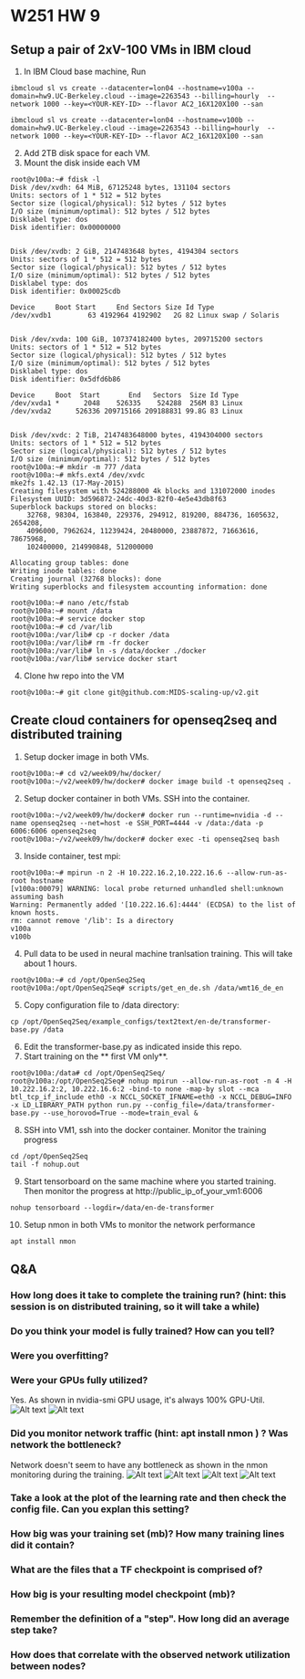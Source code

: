 # W251 HW 9

## Setup a pair of 2xV-100 VMs in IBM cloud
1. In IBM Cloud base machine, Run
```
ibmcloud sl vs create --datacenter=lon04 --hostname=v100a --domain=hw9.UC-Berkeley.cloud --image=2263543 --billing=hourly  --network 1000 --key=<YOUR-KEY-ID> --flavor AC2_16X120X100 --san

ibmcloud sl vs create --datacenter=lon04 --hostname=v100b --domain=hw9.UC-Berkeley.cloud --image=2263543 --billing=hourly  --network 1000 --key=<YOUR-KEY-ID> --flavor AC2_16X120X100 --san
```
2. Add 2TB disk space for each VM. 
3. Mount the disk inside each VM
```
root@v100a:~# fdisk -l
Disk /dev/xvdh: 64 MiB, 67125248 bytes, 131104 sectors
Units: sectors of 1 * 512 = 512 bytes
Sector size (logical/physical): 512 bytes / 512 bytes
I/O size (minimum/optimal): 512 bytes / 512 bytes
Disklabel type: dos
Disk identifier: 0x00000000


Disk /dev/xvdb: 2 GiB, 2147483648 bytes, 4194304 sectors
Units: sectors of 1 * 512 = 512 bytes
Sector size (logical/physical): 512 bytes / 512 bytes
I/O size (minimum/optimal): 512 bytes / 512 bytes
Disklabel type: dos
Disk identifier: 0x00025cdb

Device     Boot Start     End Sectors Size Id Type
/dev/xvdb1         63 4192964 4192902   2G 82 Linux swap / Solaris


Disk /dev/xvda: 100 GiB, 107374182400 bytes, 209715200 sectors
Units: sectors of 1 * 512 = 512 bytes
Sector size (logical/physical): 512 bytes / 512 bytes
I/O size (minimum/optimal): 512 bytes / 512 bytes
Disklabel type: dos
Disk identifier: 0x5dfd6b86

Device     Boot  Start       End   Sectors  Size Id Type
/dev/xvda1 *      2048    526335    524288  256M 83 Linux
/dev/xvda2      526336 209715166 209188831 99.8G 83 Linux


Disk /dev/xvdc: 2 TiB, 2147483648000 bytes, 4194304000 sectors
Units: sectors of 1 * 512 = 512 bytes
Sector size (logical/physical): 512 bytes / 512 bytes
I/O size (minimum/optimal): 512 bytes / 512 bytes
root@v100a:~# mkdir -m 777 /data
root@v100a:~# mkfs.ext4 /dev/xvdc
mke2fs 1.42.13 (17-May-2015)
Creating filesystem with 524288000 4k blocks and 131072000 inodes
Filesystem UUID: 3d596872-24dc-40d3-82f0-4e5e43db8f63
Superblock backups stored on blocks:
	32768, 98304, 163840, 229376, 294912, 819200, 884736, 1605632, 2654208,
	4096000, 7962624, 11239424, 20480000, 23887872, 71663616, 78675968,
	102400000, 214990848, 512000000

Allocating group tables: done
Writing inode tables: done
Creating journal (32768 blocks): done
Writing superblocks and filesystem accounting information: done

root@v100a:~# nano /etc/fstab
root@v100a:~# mount /data
root@v100a:~# service docker stop
root@v100a:~# cd /var/lib
root@v100a:/var/lib# cp -r docker /data
root@v100a:/var/lib# rm -fr docker
root@v100a:/var/lib# ln -s /data/docker ./docker
root@v100a:/var/lib# service docker start

```

4. Clone hw repo into the VM
```
root@v100a:~# git clone git@github.com:MIDS-scaling-up/v2.git
```

## Create cloud containers for openseq2seq and distributed training
1. Setup docker image in both VMs.
```
root@v100a:~# cd v2/week09/hw/docker/
root@v100a:~/v2/week09/hw/docker# docker image build -t openseq2seq .
```
2. Setup docker container in both VMs. SSH into the container. 
```
root@v100a:~/v2/week09/hw/docker# docker run --runtime=nvidia -d --name openseq2seq --net=host -e SSH_PORT=4444 -v /data:/data -p 6006:6006 openseq2seq
root@v100a:~/v2/week09/hw/docker# docker exec -ti openseq2seq bash
```
3. Inside container, test mpi: 
```
root@v100a:~# mpirun -n 2 -H 10.222.16.2,10.222.16.6 --allow-run-as-root hostname
[v100a:00079] WARNING: local probe returned unhandled shell:unknown assuming bash
Warning: Permanently added '[10.222.16.6]:4444' (ECDSA) to the list of known hosts.
rm: cannot remove '/lib': Is a directory
v100a
v100b
```
4. Pull data to be used in neural machine tranlsation training. This will take about 1 hours. 
```
root@v100a:~# cd /opt/OpenSeq2Seq
root@v100a:/opt/OpenSeq2Seq# scripts/get_en_de.sh /data/wmt16_de_en
```

5. Copy configuration file to /data directory: 
```
cp /opt/OpenSeq2Seq/example_configs/text2text/en-de/transformer-base.py /data
```

6. Edit the transformer-base.py as indicated inside this repo. 
7. Start training on the ** first VM only**. 
```
root@v100a:/data# cd /opt/OpenSeq2Seq/
root@v100a:/opt/OpenSeq2Seq# nohup mpirun --allow-run-as-root -n 4 -H 10.222.16.2:2, 10.222.16.6:2 -bind-to none -map-by slot --mca btl_tcp_if_include eth0 -x NCCL_SOCKET_IFNAME=eth0 -x NCCL_DEBUG=INFO -x LD_LIBRARY_PATH python run.py --config_file=/data/transformer-base.py --use_horovod=True --mode=train_eval &
```
8. SSH into VM1, ssh into the docker container. Monitor the training progress
```
cd /opt/OpenSeq2Seq
tail -f nohup.out
```
9. Start tensorboard on the same machine where you started training. Then monitor the progress at http://public_ip_of_your_vm1:6006
```
nohup tensorboard --logdir=/data/en-de-transformer
```
10. Setup nmon in both VMs to monitor the network performance
```
apt install nmon
```

## Q&A
### How long does it take to complete the training run? (hint: this session is on distributed training, so it will take a while)

### Do you think your model is fully trained? How can you tell?

### Were you overfitting?

### Were your GPUs fully utilized?
Yes. As shown in nvidia-smi GPU usage, it's always 100% GPU-Util. 
![Alt text](https://raw.githubusercontent.com/Yzchen1994/w251-hw9/master/v100a-gpu-1.png "V100a GPU Utilization")
![Alt text](https://raw.githubusercontent.com/Yzchen1994/w251-hw9/master/v100b-gpu-1.png "V100b GPU Utilization")

### Did you monitor network traffic (hint: apt install nmon ) ? Was network the bottleneck?
Network doesn't seem to have any bottleneck as shown in the nmon monitoring during the training. 
![Alt text](https://raw.githubusercontent.com/Yzchen1994/w251-hw9/master/v100a-network-1.png "V100a Network Utilization 1")
![Alt text](https://raw.githubusercontent.com/Yzchen1994/w251-hw9/master/v100a-network-2.png "V100a Network Utilization 2")
![Alt text](https://raw.githubusercontent.com/Yzchen1994/w251-hw9/master/v100b-network-1.png "V100a Network Utilization 1")
![Alt text](https://raw.githubusercontent.com/Yzchen1994/w251-hw9/master/v100b-network-2.png "V100a Network Utilization 2")

### Take a look at the plot of the learning rate and then check the config file. Can you explan this setting?
### How big was your training set (mb)? How many training lines did it contain?
### What are the files that a TF checkpoint is comprised of?
### How big is your resulting model checkpoint (mb)?
### Remember the definition of a "step". How long did an average step take?
### How does that correlate with the observed network utilization between nodes?
